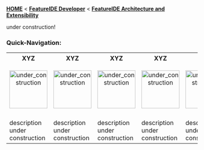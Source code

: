 <!-- Breadcrumb -->
[**HOME**](https://github.com/FeatureIDE/FeatureIDE/wiki) < [**FeatureIDE Developer**](https://github.com/FeatureIDE/FeatureIDE/wiki/FeatureIDE-Developer) < [**FeatureIDE Architecture and Extensibility**](https://github.com/FeatureIDE/FeatureIDE/wiki/FeatureIDE-Architecture-and-Extensibility)

<!-- Introduction -->
under construction!

<!-- Quick-Navigation-Table -->
### Quick-Navigation:

<table>
	<tr>
		<th>XYZ</th>
		<th>XYZ</th>
		<th>XYZ</th>
		<th>XYZ</th>
		<th>XYZ</th>
	</tr>
	<tr>
		<td width="128px">
			<p align="center">
				<img height="100" width="100" alt="under_construction" src="https://github.com/FeatureIDE/FeatureIDE/wiki/Assets/under_construction.png">
			</p>
		</td>
		<td width="128px">
			<p align="center">
				<img height="100" width="100" alt="under_construction" src="https://github.com/FeatureIDE/FeatureIDE/wiki/Assets/under_construction.png">
			</p>
		</td>
		<td width="128px">
			<p align="center">
				<img height="100" width="100" alt="under_construction" src="https://github.com/FeatureIDE/FeatureIDE/wiki/Assets/under_construction.png">
			</p>
		</td>
		<td width="128px">
			<p align="center">
				<img height="100" width="100" alt="under_construction" src="https://github.com/FeatureIDE/FeatureIDE/wiki/Assets/under_construction.png">
			</p>
		</td>
		<td width="128px">
			<p align="center">
				<img height="100" width="100" alt="under_construction" src="https://github.com/FeatureIDE/FeatureIDE/wiki/Assets/under_construction.png">
			</p>
		</td>
	</tr>
	<tr>
		<td>
			<!--a href="/FeatureIDE/FeatureIDE/wiki/Eclipse-RCP-and-RAP-Development">Eclipse RCP and RAP</a-->
		</td>
		<td>
			<!--a href="/FeatureIDE/FeatureIDE/wiki/Checkout-FeatureIDE-sources">Checkout FeatureIDE sources</a-->
		</td>
		<td>
			<!--a href="/FeatureIDE/FeatureIDE/wiki/Run-configuration-[FeatureIDE-Dev]">Run Configuration</a-->
		</td>
		<td>
			<!--a href="/FeatureIDE/FeatureIDE/wiki/Run-configuration-[FeatureIDE-Dev]">Run Configuration</a-->
		</td>
		<td>
			<!--a href="/FeatureIDE/FeatureIDE/wiki/Run-configuration-[FeatureIDE-Dev]">Run Configuration</a-->
		</td>
	</tr>
	<tr>
		<td>description under construction</td>
		<td>description under construction</td>
		<td>description under construction</td>
		<td>description under construction</td>
		<td>description under construction</td>
	</tr>
</table>

<!-- Additional Content -->